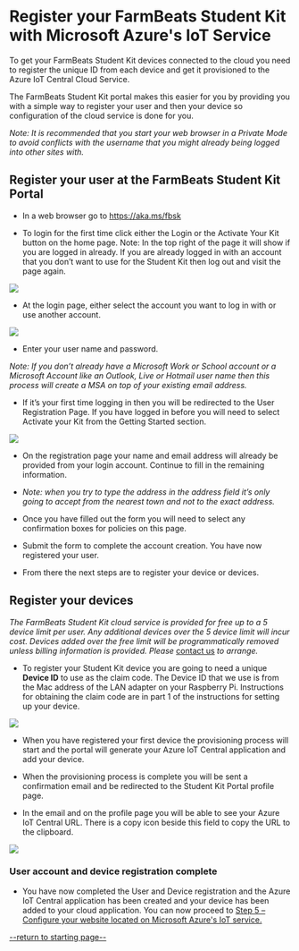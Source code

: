 Register your FarmBeats Student Kit with Microsoft Azure's IoT Service
===================================================

To get your FarmBeats Student Kit devices connected to the cloud you need to
register the unique ID from each device and get it provisioned to the Azure IoT
Central Cloud Service.

The FarmBeats Student Kit portal makes this easier for you by providing you with
a simple way to register your user and then your device so configuration of the
cloud service is done for you.

*Note: It is recommended that you start your web browser in a Private Mode to
avoid conflicts with the username that you might already being logged into other
sites with.*

Register your user at the FarmBeats Student Kit Portal
------------------------------------------------------

- In a web browser go to <https://aka.ms/fbsk>

-   To login for the first time click either the Login or the Activate Your Kit
    button on the home page. Note: In the top right of the page it will show if
    you are logged in already. If you are already logged in with an account that
    you don’t want to use for the Student Kit then log out and visit the page
    again.

![](media/0fa4559111333367aeab004c8cbaab80.png)

-   At the login page, either select the account you want to log in with or use
    another account.

![](media/63d98a1de0e5842d1de6883de4079a7b.jpg)

-   Enter your user name and password.

*Note: If you don’t already have a Microsoft Work or School account or a
Microsoft Account like an Outlook, Live or Hotmail user name then this process
will create a MSA on top of your existing email address.*

-   If it’s your first time logging in then you will be redirected to the User
    Registration Page. If you have logged in before you will need to select
    Activate your Kit from the Getting Started section.

![](media/b102044e9142091ac6a75925691bc408.png)

-   On the registration page your name and email address will already be
    provided from your login account. Continue to fill in the remaining
    information.



-   *Note: when you try to type the address in the address field it’s only going
    to accept from the nearest town and not to the exact address.*

-   Once you have filled out the form you will need to select any confirmation
    boxes for policies on this page.

-   Submit the form to complete the account creation. You have now registered
    your user.

-   From there the next steps are to register your device or devices.

Register your devices
---------------------

*The FarmBeats Student Kit cloud service is provided for free up to a 5 device
limit per user. Any additional devices over the 5 device limit will incur cost.
Devices added over the free limit will be programmatically removed unless
billing information is provided. Please* [contact
us](mailto:support@farmbeatslabs.com) *to arrange.*

-   To register your Student Kit device you are going to need a unique **Device
    ID** to use as the claim code. The Device ID that we use is from the Mac
    address of the LAN adapter on your Raspberry Pi. Instructions for obtaining
    the claim code are in part 1 of the instructions for setting up your device.

![](media/5480cbfabe1fd2e98fe9d0698ba54ec8.png)

-   When you have registered your first device the provisioning process will
    start and the portal will generate your Azure IoT Central application and
    add your device.

-   When the provisioning process is complete you will be sent a confirmation
    email and be redirected to the Student Kit Portal profile page.

-   In the email and on the profile page you will be able to see your Azure IoT
    Central URL. There is a copy icon beside this field to copy the URL to the
    clipboard.

![](media/ce49fc97053af0332676b55bf3049420.png)

### User account and device registration complete

-   You have now completed the User and Device registration and the Azure IoT
    Central application has been created and your device has been added to your
    cloud application. You can now proceed to [Step 5 – Configure your website located on Microsoft Azure's IoT service.](https://github.com/richstep/studentkit/blob/master/Indoor-m1/5_Configure_your_Azure_IoT_Central_Cloud_Service.md)

[--return to starting page--](https://github.com/richstep/studentkit/blob/master/Indoor-m1/readme.md)
